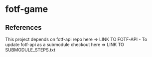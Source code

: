 # fotf-game


## References
This project depends on fotf-api repo here => LINK TO FOTF-API
    - To update fotf-api as a submodule checkout here => LINK TO SUBMODULE_STEPS.txt
